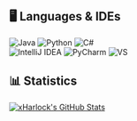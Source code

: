 ## 🖥️ Languages & IDEs
![Java](https://img.shields.io/badge/Language-Java-yellow?style=flat&logo=java)
![Python](https://img.shields.io/badge/Language-Python-blue?style=flat&logo=python)
![C#](https://img.shields.io/badge/Language-C%23-green?style=flat&logo=csharp)
<br>
![IntelliJ IDEA](https://img.shields.io/badge/IDE-IntelliJ%20IDEA-darkblue?style=flat&logo=intellijidea)
![PyCharm](https://img.shields.io/badge/IDE-PyCharm-yellowgreen?style=flat&logo=pycharm)
![VS](https://img.shields.io/badge/IDE-Visual%20Studio-purple?style=flat&logo=Visual%20Studio)

## 📊 Statistics
[![xHarlock's GitHub Stats](https://github-readme-stats.vercel.app/api?username=xHarlock&show_icons=true&theme=tokyonight)](https://github.com/anuraghazra/github-readme-stats)
